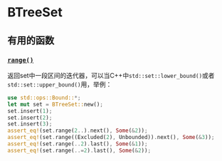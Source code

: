 # BTreeSet

## 有用的函数

### [`range()`](https://doc.rust-lang.org/stable/std/collections/struct.BTreeSet.html#method.range)

返回set中一段区间的迭代器，可以当C++中`std::set::lower_bound()`或者`std::set::upper_bound()`用，举例：
```rust
use std::ops::Bound::*;
let mut set = BTreeSet::new();
set.insert(1);
set.insert(2);
set.insert(3);
assert_eq!(set.range(2..).next(), Some(&2));
assert_eq!(set.range((Excluded(2), Unbounded)).next(), Some(&3));
assert_eq!(set.range(..2).last(), Some(&1));
assert_eq!(set.range(..=2).last(), Some(&2));
```